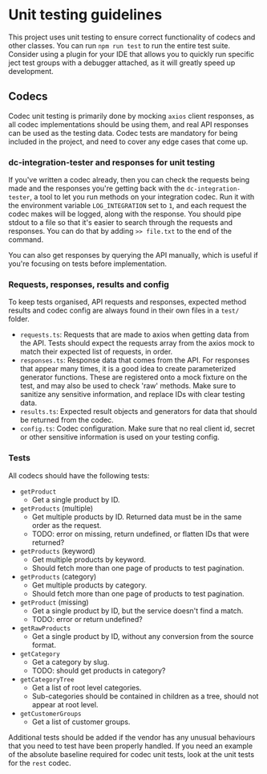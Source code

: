 # Unit testing guidelines

This project uses unit testing to ensure correct functionality of codecs and other classes. You can run `npm run test` to run the entire test suite. Consider using a plugin for your IDE that allows you to quickly run specific ject test groups with a debugger attached, as it will greatly speed up development.

## Codecs

Codec unit testing is primarily done by mocking `axios` client responses, as all codec implementations should be using them, and real API responses can be used as the testing data. Codec tests are mandatory for being included in the project, and need to cover any edge cases that come up.

### dc-integration-tester and responses for unit testing

If you've written a codec already, then you can check the requests being made and the responses you're getting back with the `dc-integration-tester`, a tool to let you run methods on your integration codec. Run it with the environment variable `LOG_INTEGRATION` set to `1`, and each request the codec makes will be logged, along with the response. You should pipe stdout to a file so that it's easier to search through the requests and responses. You can do that by adding `>> file.txt` to the end of the command.

You can also get responses by querying the API manually, which is useful if you're focusing on tests before implementation.

### Requests, responses, results and config

To keep tests organised, API requests and responses, expected method results and codec config are always found in their own files in a `test/` folder.

- `requests.ts`: Requests that are made to axios when getting data from the API. Tests should expect the requests array from the axios mock to match their expected list of requests, in order.
- `responses.ts`: Response data that comes from the API. For responses that appear many times, it is a good idea to create parameterized generator functions. These are registered onto a mock fixture on the test, and may also be used to check 'raw' methods. Make sure to sanitize any sensitive information, and replace IDs with clear testing data.
- `results.ts`: Expected result objects and generators for data that should be returned from the codec.
- `config.ts`: Codec configuration. Make sure that no real client id, secret or other sensitive information is used on your testing config.

### Tests

All codecs should have the following tests:

- `getProduct`
  - Get a single product by ID.
- `getProducts` (multiple)
  - Get multiple products by ID. Returned data must be in the same order as the request.
  - TODO: error on missing, return undefined, or flatten IDs that were returned?
- `getProducts` (keyword)
  - Get multiple products by keyword.
  - Should fetch more than one page of products to test pagination.
- `getProducts` (category)
  - Get multiple products by category.
  - Should fetch more than one page of products to test pagination.
- `getProduct` (missing)
  - Get a single product by ID, but the service doesn't find a match.
  - TODO: error or return undefined?
- `getRawProducts`
  - Get a single product by ID, without any conversion from the source format.
- `getCategory`
  - Get a category by slug.
  - TODO: should get products in category? 
- `getCategoryTree`
  - Get a list of root level categories.
  - Sub-categories should be contained in children as a tree, should not appear at root level.
- `getCustomerGroups`
  - Get a list of customer groups.
  
Additional tests should be added if the vendor has any unusual behaviours that you need to test have been properly handled. If you need an example of the absolute baseline required for codec unit tests, look at the unit tests for the `rest` codec.